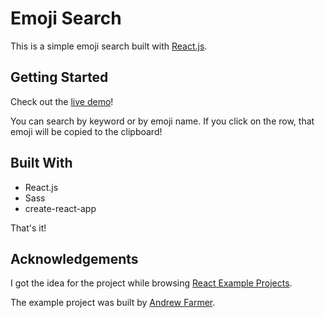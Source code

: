 # Emoji Search

This is a simple emoji search built with [React.js](https://www.google.com/url?sa=t&rct=j&q=&esrc=s&source=web&cd=1&cad=rja&uact=8&ved=2ahUKEwjJ58jn9-7cAhXSzVMKHfEUCdYQFjAAegQIABAC&url=https%3A%2F%2Freactjs.org%2F&usg=AOvVaw26YbpVhaFnAB4A6G8-4uAs). 

## Getting Started

Check out the [live demo](https://ryanmack-crypto-tracker.herokuapp.com/)!

You can search by keyword or by emoji name. If you click on the row, that emoji will be copied to the clipboard!

## Built With

* React.js
* Sass
* create-react-app

That's it!

## Acknowledgements

I got the idea for the project while browsing [React Example Projects](https://reactjs.org/community/examples.html). 

The example project was built by [Andrew Farmer](https://github.com/ahfarmer).
